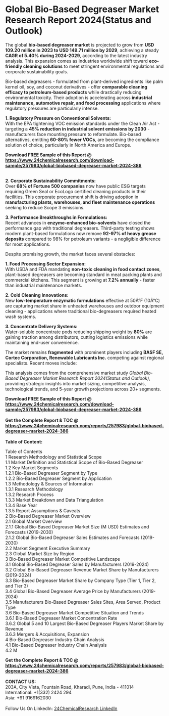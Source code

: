 <h1>Global Bio-Based Degreaser Market Research Report 2024(Status and Outlook)</h1><p>The global <strong>bio-based degreaser market</strong> is projected to grow from <strong>USD 109.20 million in 2023 to USD 149.71 million by 2029</strong>, achieving a steady <strong>CAGR of 5.40% during 2024-2029</strong>, according to the latest industry analysis. This expansion comes as industries worldwide shift toward <strong>eco-friendly cleaning solutions</strong> to meet stringent environmental regulations and corporate sustainability goals.</p><p>Bio-based degreasers - formulated from plant-derived ingredients like palm kernel oil, soy, and coconut derivatives - offer <strong>comparable cleaning efficacy to petroleum-based products</strong> while drastically reducing environmental toxicity. Their adoption is accelerating across <strong>industrial maintenance, automotive repair, and food processing</strong> applications where regulatory pressures are particularly intense.</p><p><strong>1. Regulatory Pressure on Conventional Solvents:</strong><br>
With the EPA tightening VOC emission standards under the Clean Air Act - targeting a <strong>45% reduction in industrial solvent emissions by 2030</strong> - manufacturers face mounting pressure to reformulate. Bio-based alternatives, emitting <strong>60-80% fewer VOCs</strong>, are becoming the compliance solution of choice, particularly in North America and Europe.</p><div><b>Download FREE Sample of this Report @ 
            <a href="https://www.24chemicalresearch.com/download-sample/257983/global-biobased-degreaser-market-2024-386">
            https://www.24chemicalresearch.com/download-sample/257983/global-biobased-degreaser-market-2024-386</a></b></div><br><p><strong>2. Corporate Sustainability Commitments:</strong><br>
Over <strong>68% of Fortune 500 companies</strong> now have public ESG targets requiring Green Seal or EcoLogo certified cleaning products in their facilities. This corporate procurement shift is driving adoption in <strong>manufacturing plants, warehouses, and fleet maintenance operations</strong> seeking to reduce Scope 3 emissions.</p><p><strong>3. Performance Breakthroughs in Formulations:</strong><br>
Recent advances in <strong>enzyme-enhanced bio-solvents</strong> have closed the performance gap with traditional degreasers. Third-party testing shows modern plant-based formulations now remove <strong>92-97% of heavy grease deposits</strong> compared to 98% for petroleum variants - a negligible difference for most applications.</p><p>Despite promising growth, the market faces several obstacles:</p><p><strong>1. Food Processing Sector Expansion:</strong><br>
With USDA and FDA mandating <strong>non-toxic cleaning in food contact zones</strong>, plant-based degreasers are becoming standard in meat packing plants and commercial kitchens. This segment is growing at <strong>7.2% annually</strong> - faster than industrial maintenance markets.</p><p><strong>2. Cold Cleaning Innovations:</strong><br>
New <strong>low-temperature enzymatic formulations</strong> effective at 50Â°F (10Â°C) are capturing market share in unheated warehouses and outdoor equipment cleaning - applications where traditional bio-degreasers required heated wash systems.</p><p><strong>3. Concentrate Delivery Systems:</strong><br>
Water-soluble concentrate pods reducing shipping weight by <strong>80%</strong> are gaining traction among distributors, cutting logistics emissions while maintaining end-user convenience.</p><p>The market remains <strong>fragmented</strong> with prominent players including <strong>BASF SE, Cortec Corporation, Renewable Lubricants Inc.</strong> competing against regional specialists. Recent moves include:</p><p>This analysis comes from the comprehensive market study <em>Global Bio-Based Degreaser Market Research Report 2024(Status and Outlook)</em>, providing strategic insights into market sizing, competitive analysis, technological trends, and 5-year growth projections across 20+ segments.</p><div><b>Download FREE Sample of this Report @ 
            <a href="https://www.24chemicalresearch.com/download-sample/257983/global-biobased-degreaser-market-2024-386">
            https://www.24chemicalresearch.com/download-sample/257983/global-biobased-degreaser-market-2024-386</a></b></div><br><div><b>Get the Complete Report & TOC @ 
            <a href="https://www.24chemicalresearch.com/reports/257983/global-biobased-degreaser-market-2024-386">
            https://www.24chemicalresearch.com/reports/257983/global-biobased-degreaser-market-2024-386</a></b></div><br>
            <b>Table of Content:</b><p>Table of Contents<br />
1 Research Methodology and Statistical Scope<br />
1.1 Market Definition and Statistical Scope of Bio-Based Degreaser<br />
1.2 Key Market Segments<br />
1.2.1 Bio-Based Degreaser Segment by Type<br />
1.2.2 Bio-Based Degreaser Segment by Application<br />
1.3 Methodology & Sources of Information<br />
1.3.1 Research Methodology<br />
1.3.2 Research Process<br />
1.3.3 Market Breakdown and Data Triangulation<br />
1.3.4 Base Year<br />
1.3.5 Report Assumptions & Caveats<br />
2 Bio-Based Degreaser Market Overview<br />
2.1 Global Market Overview<br />
2.1.1 Global Bio-Based Degreaser Market Size (M USD) Estimates and Forecasts (2019-2030)<br />
2.1.2 Global Bio-Based Degreaser Sales Estimates and Forecasts (2019-2030)<br />
2.2 Market Segment Executive Summary<br />
2.3 Global Market Size by Region<br />
3 Bio-Based Degreaser Market Competitive Landscape<br />
3.1 Global Bio-Based Degreaser Sales by Manufacturers (2019-2024)<br />
3.2 Global Bio-Based Degreaser Revenue Market Share by Manufacturers (2019-2024)<br />
3.3 Bio-Based Degreaser Market Share by Company Type (Tier 1, Tier 2, and Tier 3)<br />
3.4 Global Bio-Based Degreaser Average Price by Manufacturers (2019-2024)<br />
3.5 Manufacturers Bio-Based Degreaser Sales Sites, Area Served, Product Type<br />
3.6 Bio-Based Degreaser Market Competitive Situation and Trends<br />
3.6.1 Bio-Based Degreaser Market Concentration Rate<br />
3.6.2 Global 5 and 10 Largest Bio-Based Degreaser Players Market Share by Revenue<br />
3.6.3 Mergers & Acquisitions, Expansion<br />
4 Bio-Based Degreaser Industry Chain Analysis<br />
4.1 Bio-Based Degreaser Industry Chain Analysis<br />
4.2 M</p><div><b>Get the Complete Report & TOC @ 
            <a href="https://www.24chemicalresearch.com/reports/257983/global-biobased-degreaser-market-2024-386">
            https://www.24chemicalresearch.com/reports/257983/global-biobased-degreaser-market-2024-386</a></b></div><br><b>CONTACT US:</b><br>
            203A, City Vista, Fountain Road, Kharadi, Pune, India - 411014<br>
            International: +1(332) 2424 294<br>
            Asia: +91 9169162030 <br><br>
            Follow Us On LinkedIn: <a href="https://www.linkedin.com/company/24chemicalresearch/">24ChemicalResearch LinkedIn</a>